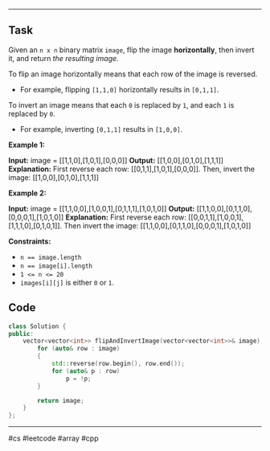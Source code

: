 ___
## Task
Given an `n x n` binary matrix `image`, flip the image **horizontally**, then invert it, and return _the resulting image_.

To flip an image horizontally means that each row of the image is reversed.

- For example, flipping `[1,1,0]` horizontally results in `[0,1,1]`.

To invert an image means that each `0` is replaced by `1`, and each `1` is replaced by `0`.

- For example, inverting `[0,1,1]` results in `[1,0,0]`.

**Example 1:**

**Input:** image = [[1,1,0],[1,0,1],[0,0,0]]
**Output:** [[1,0,0],[0,1,0],[1,1,1]]
**Explanation:** First reverse each row: [[0,1,1],[1,0,1],[0,0,0]].
Then, invert the image: [[1,0,0],[0,1,0],[1,1,1]]

**Example 2:**

**Input:** image = [[1,1,0,0],[1,0,0,1],[0,1,1,1],[1,0,1,0]]
**Output:** [[1,1,0,0],[0,1,1,0],[0,0,0,1],[1,0,1,0]]
**Explanation:** First reverse each row: [[0,0,1,1],[1,0,0,1],[1,1,1,0],[0,1,0,1]].
Then invert the image: [[1,1,0,0],[0,1,1,0],[0,0,0,1],[1,0,1,0]]

**Constraints:**

- `n == image.length`
- `n == image[i].length`
- `1 <= n <= 20`
- `images[i][j]` is either `0` or `1`.
## Code
```cpp
class Solution {
public:
    vector<vector<int>> flipAndInvertImage(vector<vector<int>>& image) {
        for (auto& row : image)
        {
            std::reverse(row.begin(), row.end());
            for (auto& p : row)
                p = !p;
        }

        return image;
    }
};
```
___
#cs #leetcode #array #cpp
